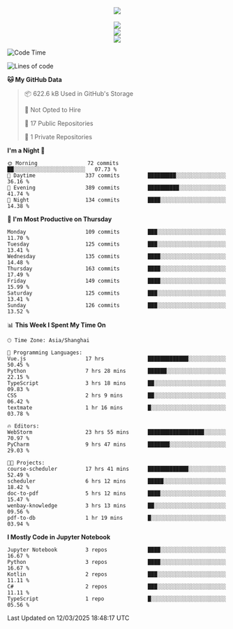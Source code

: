 <div align="center">
  <img src="https://readme-typing-svg.demolab.com?font=Zhi+Mang+Xing&size=40&pause=1000&color=000000&center=true&vCenter=true&lines=Baymax%E5%B0%8F%E6%8C%AF;Hello%20World"/><br/>
  <br/>
  <img src="https://skillicons.dev/icons?i=java,kotlin,python,c,cpp,html,css,javascript" /><br/>
  <img src="https://skillicons.dev/icons?i=spring,vue,pytorch,maven,gradle,mysql,sqlite,linux" /><br/>
  <img src="https://skillicons.dev/icons?i=idea,pycharm,webstorm,androidstudio,vscode,git,vim,md" /><br/>
</div>

<!--START_SECTION:waka-->
![Code Time](http://img.shields.io/badge/Code%20Time-718%20hrs%2058%20mins-blue)

![Lines of code](https://img.shields.io/badge/From%20Hello%20World%20I%27ve%20Written-6.1%20million%20lines%20of%20code-blue)

**🐱 My GitHub Data** 

> 📦 622.6 kB Used in GitHub's Storage 
 > 
> 🚫 Not Opted to Hire
 > 
> 📜 17 Public Repositories 
 > 
> 🔑 1 Private Repositories 
 > 
**I'm a Night 🦉** 

```text
🌞 Morning                72 commits          ██░░░░░░░░░░░░░░░░░░░░░░░   07.73 % 
🌆 Daytime                337 commits         █████████░░░░░░░░░░░░░░░░   36.16 % 
🌃 Evening                389 commits         ██████████░░░░░░░░░░░░░░░   41.74 % 
🌙 Night                  134 commits         ████░░░░░░░░░░░░░░░░░░░░░   14.38 % 
```
📅 **I'm Most Productive on Thursday** 

```text
Monday                   109 commits         ███░░░░░░░░░░░░░░░░░░░░░░   11.70 % 
Tuesday                  125 commits         ███░░░░░░░░░░░░░░░░░░░░░░   13.41 % 
Wednesday                135 commits         ████░░░░░░░░░░░░░░░░░░░░░   14.48 % 
Thursday                 163 commits         ████░░░░░░░░░░░░░░░░░░░░░   17.49 % 
Friday                   149 commits         ████░░░░░░░░░░░░░░░░░░░░░   15.99 % 
Saturday                 125 commits         ███░░░░░░░░░░░░░░░░░░░░░░   13.41 % 
Sunday                   126 commits         ███░░░░░░░░░░░░░░░░░░░░░░   13.52 % 
```


📊 **This Week I Spent My Time On** 

```text
🕑︎ Time Zone: Asia/Shanghai

💬 Programming Languages: 
Vue.js                   17 hrs              █████████████░░░░░░░░░░░░   50.45 % 
Python                   7 hrs 28 mins       ██████░░░░░░░░░░░░░░░░░░░   22.15 % 
TypeScript               3 hrs 18 mins       ██░░░░░░░░░░░░░░░░░░░░░░░   09.83 % 
CSS                      2 hrs 9 mins        ██░░░░░░░░░░░░░░░░░░░░░░░   06.42 % 
textmate                 1 hr 16 mins        █░░░░░░░░░░░░░░░░░░░░░░░░   03.78 % 

🔥 Editors: 
WebStorm                 23 hrs 55 mins      ██████████████████░░░░░░░   70.97 % 
PyCharm                  9 hrs 47 mins       ███████░░░░░░░░░░░░░░░░░░   29.03 % 

🐱‍💻 Projects: 
course-scheduler         17 hrs 41 mins      █████████████░░░░░░░░░░░░   52.49 % 
scheduler                6 hrs 12 mins       █████░░░░░░░░░░░░░░░░░░░░   18.42 % 
doc-to-pdf               5 hrs 12 mins       ████░░░░░░░░░░░░░░░░░░░░░   15.47 % 
wenbay-knowledge         3 hrs 13 mins       ██░░░░░░░░░░░░░░░░░░░░░░░   09.56 % 
pdf-to-db                1 hr 19 mins        █░░░░░░░░░░░░░░░░░░░░░░░░   03.94 % 
```

**I Mostly Code in Jupyter Notebook** 

```text
Jupyter Notebook         3 repos             ████░░░░░░░░░░░░░░░░░░░░░   16.67 % 
Python                   3 repos             ████░░░░░░░░░░░░░░░░░░░░░   16.67 % 
Kotlin                   2 repos             ███░░░░░░░░░░░░░░░░░░░░░░   11.11 % 
C#                       2 repos             ███░░░░░░░░░░░░░░░░░░░░░░   11.11 % 
TypeScript               1 repo              █░░░░░░░░░░░░░░░░░░░░░░░░   05.56 % 
```




 Last Updated on 12/03/2025 18:48:17 UTC
<!--END_SECTION:waka-->





